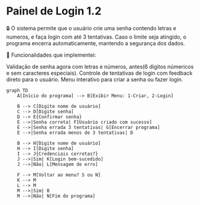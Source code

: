 # Painel de Login 1.2
🔒 O sistema permite que o usuário crie uma senha contendo letras e numeros, e faça login com até 3 tentativas. Caso o limite seja atingido, o programa encerra automaticamente, mantendo a segurança dos dados.

🎯 Funcionalidades que implementei:

Validação de senha agora com letras e números, antes(6 dígitos númericos e sem caracteres especiais).
Controle de tentativas de login com feedback direto para o usuário.
Menu interativo para criar a senha ou fazer login.

```mermaid
graph TD
    A[Início do programa] --> B[Exibir Menu: 1-Criar, 2-Login]
    
    B --> C[Digite nome de usuário]
    C --> D[Digite senha]
    D --> E{Confirmar senha}
    E -->|Senha correta| F[Usuário criado com sucesso]
    E -->|Senha errada 3 tentativas| G[Encerrar programa]
    E -->|Senha errada menos de 3 tentativas| D

    B --> H[Digite nome de usuário]
    H --> I[Digite senha]
    I --> J{Credenciais corretas?}
    J -->|Sim| K[Login bem-sucedido]
    J -->|Não| L[Mensagem de erro]

    F --> M[Voltar ao menu? S ou N]
    K --> M
    L --> M
    M -->|Sim| B
    M -->|Não| N[Fim do programa]